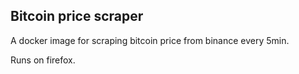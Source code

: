 ## Bitcoin price scraper

A docker image for scraping bitcoin price from binance every 5min.

Runs on firefox.